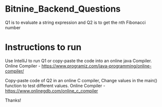 # Bitnine_Backend_Questions

Q1 is to evaluate a string expression and Q2 is to get the nth Fibonacci number

# Instructions to run

Use IntelliJ to run Q1 or copy-paste the code into an online java Compiler.
Online Compiler - https://www.programiz.com/java-programming/online-compiler/

Copy-paste code of Q2 in an online C compiler, Change values in the main() function to test different values.
Online Compiler - https://www.onlinegdb.com/online_c_compiler

Thanks!